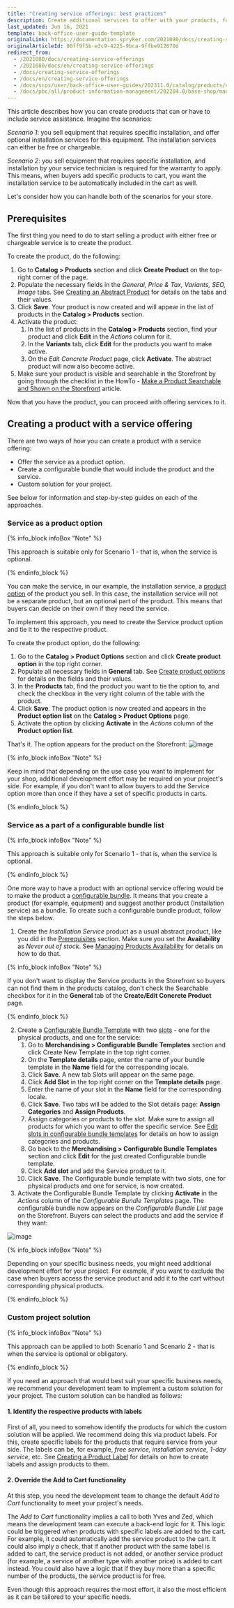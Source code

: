 ```yaml
---
title: "Creating service offerings: best practices"
description: Create additional services to offer with your products, follow these best practices for your Spryker based project.
last_updated: Jun 16, 2021
template: back-office-user-guide-template
originalLink: https://documentation.spryker.com/2021080/docs/creating-service-offerings
originalArticleId: 00ff9f5b-e3c9-4225-9bca-9ffbe912670d
redirect_from:
  - /2021080/docs/creating-service-offerings
  - /2021080/docs/en/creating-service-offerings
  - /docs/creating-service-offerings
  - /docs/en/creating-service-offerings
  - /docs/scos/user/back-office-user-guides/202311.0/catalog/products/creating-service-offerings-best-practices.html
  - /docs/pbc/all/product-information-management/202204.0/base-shop/manage-in-the-back-office/products/create-service-offerings-best-practices.html
---
```


This article describes how you can create products that can or have to include service assistance.
Imagine the scenarios:

*Scenario 1*: you sell equipment that requires specific installation, and offer optional installation services for this equipment. The installation services can either be free or chargeable.

*Scenario 2*: you sell equipment that requires specific installation, and installation by your service technician is required for the warranty to apply. This means, when buyers add specific products to cart, you want the installation service to be automatically included in the cart as well.

Let's consider how you can handle both of the scenarios for your store.

## Prerequisites

The first thing you need to do to start selling a product with either free or chargeable service is to create the product.

To create the product, do the following:

1. Go to **Catalog&nbsp;<span aria-label="and then">></span> Products** section and click **Create Product** on the top-right corner of the page.
2. Populate the necessary fields in the *General, Price & Tax, Variants, SEO, Image* tabs. See [Creating an Abstract Product](/docs/pbc/all/product-information-management/latest/base-shop/manage-in-the-back-office/products/manage-abstract-products-and-product-bundles/create-abstract-products-and-product-bundles.html) for details on the tabs and their values.
3. Click **Save**. Your product is now created and will appear in the list of products in the **Catalog&nbsp;<span aria-label="and then">></span> Products** section.
4. Activate the product:
    1. In the list of products in the **Catalog&nbsp;<span aria-label="and then">></span> Products** section, find your product and click **Edit** in the *Actions* column for it.
    2. In the **Variants** tab, click **Edit** for the products you want to make active.
    3. On the *Edit Concrete Product* page, click **Activate**. The abstract product will now also become active.
5. Make sure your product is visible and searchable in the Storefront by going through the checklist in the HowTo - [Make a Product Searchable and Shown on the Storefront](/docs/pbc/all/product-information-management/latest/base-shop/tutorials-and-howtos/make-products-searchable-and-shown-on-the-storefront.html) article.

Now that you have the product, you can proceed with offering services to it.

## Creating a product with a service offering

There are two ways of how you can create a product with a service offering:

- Offer the service as a product option.
- Create a configurable bundle that would include the product and the service.
- Custom solution for your project.

See below for information and step-by-step guides on each of the approaches.

### Service as a product option

{% info_block infoBox "Note" %}

This approach is suitable only for Scenario 1 - that is, when the service is optional.

{% endinfo_block %}

You can make the service, in our example, the installation service, a [product option](/docs/pbc/all/product-information-management/latest/base-shop/feature-overviews/product-options-feature-overview.html) of the product you sell. In this case, the installation service will not be a separate product, but an optional part of the product. This means that buyers can decide on their own if they need the service.

To implement this approach, you need to create the Service product option and tie it to the respective product.

To create the product option, do the following:

1. Go to the **Catalog&nbsp;<span aria-label="and then">></span> Product Options** section and click **Create product option** in the top right corner.
2. Populate all necessary fields in **General** tab. See [Create product options](/docs/pbc/all/product-information-management/latest/base-shop/manage-in-the-back-office/product-options/create-product-options.html) for details on the fields and their values.
3. In the **Products** tab, find the product you want to tie the option to, and check the checkbox in the very right column of the table with the product.
4. Click **Save**. The product option is now created and appears in the **Product option list** on the **Catalog&nbsp;<span aria-label="and then">></span> Product Options** page.
5. Activate the option by clicking **Activate** in the *Actions* column of the **Product option list**.

That's it. The option appears for the product on the Storefront:
![image](https://spryker.s3.eu-central-1.amazonaws.com/docs/User+Guides/Back+Office+User+Guides/Products/Creating+Service+Offerings/service-as-option-storefront.png)

{% info_block infoBox "Note" %}

Keep in mind that depending on the use case you want to implement for your shop, additional development effort may be required on your project's side. For example, if you don't want to allow buyers to add the Service option more than once if they have a set of specific products in carts.

{% endinfo_block %}

### Service as a part of a configurable bundle list

{% info_block infoBox "Note" %}

This approach is suitable only for Scenario 1 - that is, when the service is optional.

{% endinfo_block %}

One more way to have a product with an optional service offering would be to make the product a [configurable bundle](/docs/pbc/all/product-information-management/latest/base-shop/feature-overviews/configurable-bundle-feature-overview.html). It means that you create a product (for example, equipment) and suggest another product (Installation service) as a bundle. To create such a configurable bundle product, follow the steps below.

1. Create the *Installation Service* product as a usual abstract product, like you did in the [Prerequisites](/docs/pbc/all/product-information-management/latest/base-shop/manage-in-the-back-office/products/create-service-offerings-best-practices.html#prerequisites) section. Make sure you set the **Availability** as *Never out of stock*. See [Managing Products Availability](/docs/pbc/all/warehouse-management-system/latest/base-shop/manage-in-the-back-office/check-availability-of-products.html) for details on how to do that.

{% info_block infoBox "Note" %}

If you don't want to display the Service products in the Storefront so buyers can not find them in the products catalog, don't check the Searchable checkbox for it in the **General** tab of the **Create/Edit Concrete Product** page.

{% endinfo_block %}

2. Create a [Configurable Bundle Template](/docs/pbc/all/product-information-management/latest/base-shop/feature-overviews/configurable-bundle-feature-overview.html#configurable-bundle-template) with two [slots](/docs/pbc/all/product-information-management/latest/base-shop/feature-overviews/configurable-bundle-feature-overview.html#configurable-bundle-slot) - one for the physical products, and one for the service:
    1. Go to **Merchandising&nbsp;<span aria-label="and then">></span> Configurable Bundle Templates** section and click Create New Template in the top right corner.
    2. On the **Template details** page, enter the name of your bundle template in the **Name** field for the corresponding locale.
    3. Click **Save**. A new tab Slots will appear on the same page.
    4. Click **Add Slot** in the top right corner on the **Template details** page.
    5. Enter the name of your slot in the **Name** field for the corresponding locale.
    6. Click **Save**. Two tabs will be added to the Slot details page: **Assign Categories** and **Assign Products**.
    7. Assign categories or products to the slot. Make sure to assign all products for which you want to offer the specific service. See [Edit slots in configurable bundle templates](/docs/pbc/all/product-information-management/latest/base-shop/manage-in-the-back-office/configurable-bundle-templates/edit-slots-in-configurable-bundle-templates.html) for details on how to assign categories and products.
    8. Go back to the **Merchandising&nbsp;<span aria-label="and then">></span> Configurable Bundle Templates** section and click **Edit** for the just created Configurable bundle template.
    9. Click **Add slot** and add the Service product to it.
    10. Click **Save**. The Configurable bundle template with two slots, one for physical products and one for service, is now created.
3. Activate the Configurable Bundle Template by clicking **Activate** in the *Actions* column of the *Configurable Bundle Templates* page.
 The configurable bundle now appears on the *Configurable Bundle List* page on the Storefront. Buyers can select the products and add the service if they want:

![image](https://spryker.s3.eu-central-1.amazonaws.com/docs/User+Guides/Back+Office+User+Guides/Products/Creating+Service+Offerings/configurable-bundle-list.png)

{% info_block infoBox "Note" %}

Depending on your specific business needs, you might need additional development effort for your project. For example, if you want to exclude the case when buyers access the service product and add it to the cart without corresponding physical products.

{% endinfo_block %}

### Custom project solution

{% info_block infoBox "Note" %}

This approach can be applied to both Scenario 1 and Scenario 2 - that is when the service is optional or obligatory.

{% endinfo_block %}

If you need an approach that would best suit your specific business needs, we recommend your development team to implement a custom solution for your project. The custom solution can be handled as follows:

#### 1. Identify the respective products with labels

First of all, you need to somehow identify the products for which the custom solution will be applied. We recommend doing this via product labels. For this, create specific labels for the products that require service from your side. The labels can be, for example, *free service, installation service, 1-day service*, etc. See [Creating a Product Label](/docs/pbc/all/product-information-management/latest/base-shop/manage-in-the-back-office/product-labels/create-product-labels.html) for details on how to create labels and assign products to them.

#### 2.  Override the Add to Cart functionality

At this step, you need the development team to change the default *Add to Cart* functionality to meet your project's needs.

The  *Add to Cart* functionality implies a call to both Yves and Zed, which means the development team can execute a back-end logic for it. This logic could be triggered when products with specific labels are added to the cart. For example, it could automatically add the service product to the cart. It could also imply a check, that if another product with the same label is added to cart, the service product is not added, or another service product (for example, a service of another type with another price) is added to cart instead. You could also have a logic that if they buy more than a specific number of the products, the service product is for free.

Even though this approach requires the most effort, it also the most efficient as it can be tailored to your specific needs.
